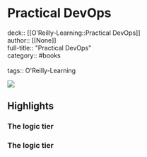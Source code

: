 # Practical DevOps

deck:: [[O'Reilly-Learning::Practical DevOps]]\
author:: [[None]]\
full-title:: "Practical DevOps"\
category:: #books\
\
tags:: O'Reilly-Learning  

![](https://learning.oreilly.com/library/view/practical-devops-/9781788392570/ibis_generated_cover_thumbnail.jpg)

## Highlights
### The logic tier
### The logic tier
